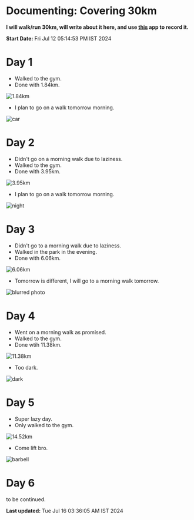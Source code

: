 # Documenting: Covering 30km

**I will walk/run 30km, will write about it here, and use [this](https://www.runtastic.com/) app to record it.**

**Start Date:** Fri Jul 12 05:14:53 PM IST 2024

# Day 1

- Walked to the gym.
- Done with 1.84km.

![1.84km](https://i.imgur.com/SXRdgye.png)

- I plan to go on a walk tomorrow morning.


![car](https://i.imgur.com/eHBGEdN.png)

# Day 2

- Didn't go on a morning walk due to laziness.
- Walked to the gym.
- Done with 3.95km.

![3.95km](https://i.imgur.com/ut6gghK.png)

- I plan to go on a walk tomorrow morning.

![night](https://i.imgur.com/MEoE3WR.png)

# Day 3

- Didn't go to a morning walk due to laziness.
- Walked in the park in the evening.
- Done with 6.06km.

![6.06km](https://i.imgur.com/I4qZrR0.png)

- Tomorrow is different, I will go to a morning walk tomorrow.

![blurred photo](https://i.imgur.com/WUlgFBg.png)

# Day 4

- Went on a morning walk as promised.
- Walked to the gym.
- Done wtih 11.38km.

![11.38km](https://i.imgur.com/OwB6oJH.png)

- Too dark.

![dark](https://i.imgur.com/6LZd3lg.png)

# Day 5

- Super lazy day.
- Only walked to the gym.

![14.52km](https://i.imgur.com/t3DHwxs.png)

- Come lift bro.

![barbell](https://i.imgur.com/cF1OzNp.png)

# Day 6

to be continued.

**Last updated:** Tue Jul 16 03:36:05 AM IST 2024